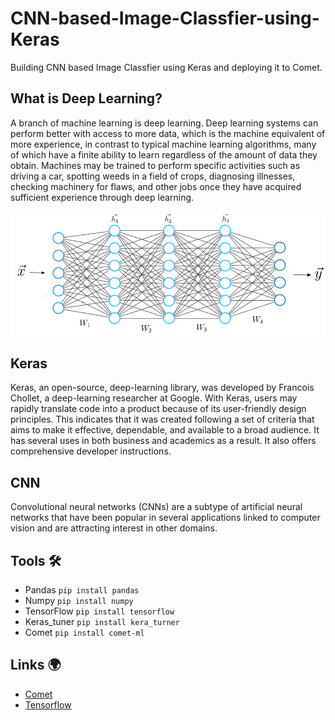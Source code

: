# CNN-based-Image-Classfier-using-Keras
Building CNN based Image Classfier using Keras and deploying it to Comet.

## What is Deep Learning?
A branch of machine learning is deep learning. Deep learning systems can perform better with access to more data, which is the machine equivalent of more experience, in contrast to typical machine learning algorithms, many of which have a finite ability to learn regardless of the amount of data they obtain. Machines may be trained to perform specific activities such as driving a car, spotting weeds in a field of crops, diagnosing illnesses, checking machinery for flaws, and other jobs once they have acquired sufficient experience through deep learning.

![Screenshots!](0_AONVmd3v4wO_dWr6.png "Screenshots")

## Keras
Keras, an open-source, deep-learning library, was developed by Francois Chollet, a deep-learning researcher at Google. With Keras, users may rapidly translate code into a product because of its user-friendly design principles. This indicates that it was created following a set of criteria that aims to make it effective, dependable, and available to a broad audience. It has several uses in both business and academics as a result. It also offers comprehensive developer instructions.

## CNN
Convolutional neural networks (CNNs) are a subtype of artificial neural networks that have been popular in several applications linked to computer vision and are attracting interest in other domains.



## Tools 🛠 
- Pandas  `pip install pandas`
- Numpy  `pip install numpy`
- TensorFlow  `pip install tensorflow`
- Keras_tuner  `pip install kera_turner`
- Comet  `pip install comet-ml`


## Links 🌍 
- [Comet](www.comet.ml)
- [Tensorflow](www.dacade.org)


